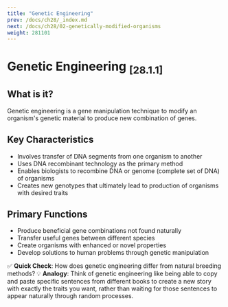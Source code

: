 ```yaml
---
title: "Genetic Engineering"
prev: /docs/ch28/_index.md
next: /docs/ch28/02-genetically-modified-organisms
weight: 281101
---
```


# Genetic Engineering <sub>[28.1.1]</sub>

## What is it?
Genetic engineering is a gene manipulation technique to modify an organism's genetic material to produce new combination of genes.

## Key Characteristics
- Involves transfer of DNA segments from one organism to another
- Uses DNA recombinant technology as the primary method
- Enables biologists to recombine DNA or genome (complete set of DNA) of organisms
- Creates new genotypes that ultimately lead to production of organisms with desired traits

## Primary Functions
- Produce beneficial gene combinations not found naturally
- Transfer useful genes between different species
- Create organisms with enhanced or novel properties
- Develop solutions to human problems through genetic manipulation

✅ **Quick Check**: How does genetic engineering differ from natural breeding methods?
💡 **Analogy**: Think of genetic engineering like being able to copy and paste specific sentences from different books to create a new story with exactly the traits you want, rather than waiting for those sentences to appear naturally through random processes.